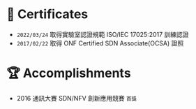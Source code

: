 # 🥇 Certificates
- `2022/03/24` 取得實驗室認證規範 ISO/IEC 17025:2017 訓練認證
- `2017/02/22` 取得 ONF Certified SDN Associate(OCSA) 證照

# 🏆 Accomplishments
- 2016 通訊大賽 SDN/NFV 創新應用競賽 `首獎`

# 